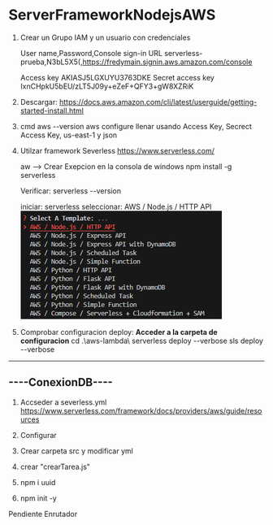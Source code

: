 # ServerFrameworkNodejsAWS

1. Crear un Grupo IAM y un usuario con credenciales

    User name,Password,Console sign-in URL
    serverless-prueba,N3bL5X5(,https://fredymain.signin.aws.amazon.com/console

    Access key
        AKIASJ5LGXUYU3763DKE
    Secret access key
        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

2. Descargar: https://docs.aws.amazon.com/cli/latest/userguide/getting-started-install.html

3. cmd
    aws --version
    aws configure
    llenar usando Access Key, Secrect Access Key, us-east-1 y json

4. Utilzar framework Severless https://www.serverless.com/

    aw --> Crear Exepcion en la consola de windows
    npm install -g serverless

    Verificar:
        serverless --version

    iniciar:
        serverless
    seleccionar: 
        AWS / Node.js / HTTP API
        ![alt text](image.png)

5. Comprobar configuracion
    deploy:
        **Acceder a la carpeta de configuracion**
            cd .\aws-lambda\ 
            serverless deploy --verbose
            sls deploy --verbose

------------------
----ConexionDB----
------------------

1. Accseder a severless.yml
    https://www.serverless.com/framework/docs/providers/aws/guide/resources
    
2. Configurar

3. Crear carpeta src y modificar yml

4. crear "crearTarea.js"

5. npm i uuid

6. npm init -y


Pendiente
    Enrutador
    
